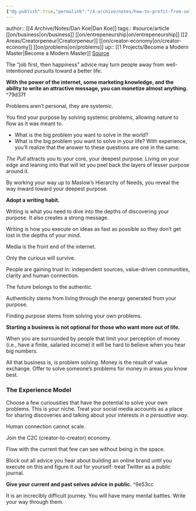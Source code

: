 ```yaml
---
{"dg-publish":true,"permalink":"/4-archive/notes/how-to-profit-from-solving-your-own-problems-dan-koe/","dgPassFrontmatter":true}
---
```



author:: [[4 Archive/Notes/Dan Koe\|Dan Koe]]
tags:: #source/article [[on/business\|on/business]] [[on/entrepeneurship\|on/entrepeneurship]] [[2 Areas/Creatorpeneur\|Creatorpeneur]] [[on/creator-economy\|on/creator-economy]] [[on/problems\|on/problems]]
up:: [[1 Projects/Become a Modern Master\|Become a Modern Master]]
[Source](https://thedankoe.com/how-to-profit-from-solving-your-own-problems/)

The “job first, then happiness” advice may turn people away from well-intentioned pursuits toward a better life.

**With the power of the internet, some marketing knowledge, and the ability to write an attractive message, you can monetize almost anything.** ^79d37f

Problems aren’t personal, they are systemic.

You find your purpose by solving systemic problems, allowing nature to flow as it was meant to.
- What is the big problem you want to solve in the world?
- What is the big problem you want to solve in your life?
With experience, you’ll realize that the answer to these questions are one in the same.

*The Pull* attracts you to your core, your deepest purpose. Living on your edge and leaning into that will let you peel back the layers of lesser purpose around it.

By working your way up to Maslow’s Hierarchy of Needs, you reveal the way inward toward your deepest purpose.

**Adopt a writing habit.**

Writing is what you need to dive into the depths of discovering your purpose. It also creates a strong message.

Writing is how you execute on ideas as fast as possible so they don’t get lost in the depths of your mind.

Media is the front end of the internet.

Only the curious will survive.

People are gaining trust in: independent sources, value-driven communities, clarity and human connection.

The future belongs to the authentic.

Authenticity stems from living through the energy generated from your purpose.

Finding purpose stems from solving your own problems.

**Starting a business is not optional for those who want more out of life.**

When you are surrounded by people that limit your perception of money (i.e., have a finite, salaried income) it will be hard to believe when you hear big numbers.

All that business is, is problem solving. Money is the result of value exchange. Offer to solve someone’s problems for money in areas you know best.

### The Experience Model
Choose a few curiousities that have the potential to solve your own problems.
This is your niche.
Treat your social media accounts as a place for sharing discoveries and talking about your interests *in a persuative way*.

Human connection cannot scale.

Join the C2C (creator-to-creator) economy.

Flow with the current that few can see without being in the space.

Block out all advice you hear about building an online brand until you execute on this and figure it out for yourself: treat Twitter as a public journal.

**Give your current and past selves advice in public.** ^9e53cc

It is an increcibly difficult journey. You will have many mental battles. Write your way through them.